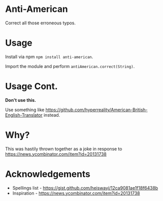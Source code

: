 # Anti-American
Correct all those erroneous typos.

# Usage
Install via npm `npm install anti-american`.

Import the module and perform `antiAmerican.correct(String)`.

# Usage Cont.
**Don't use this.**

Use something like https://github.com/hyperreality/American-British-English-Translator instead.

# Why?
This was hastily thrown together as a joke in response to https://news.ycombinator.com/item?id=20131738 

# Acknowledgements

- Spellings list - https://gist.github.com/heiswayi/12ca9081ae1f18f6438b
- Inspiration - https://news.ycombinator.com/item?id=20131738 